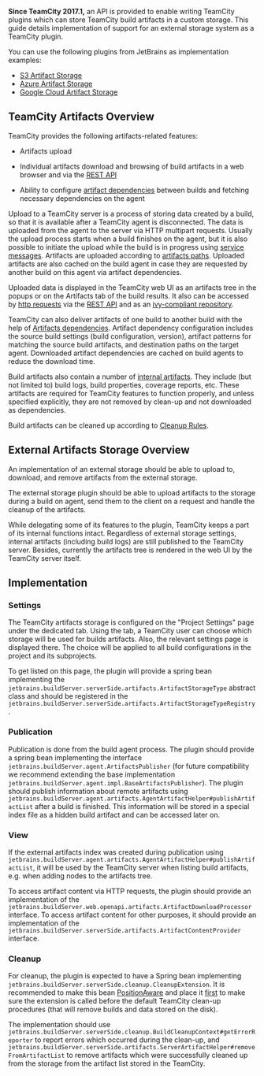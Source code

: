 [//]: # (title: External Storage Implementation Guide)
[//]: # (auxiliary-id: External+Storage+Implementation+Guide.html)

__Since TeamCity 2017.1,__ an API is provided to enable writing TeamCity plugins which can store TeamCity build artifacts in a custom storage. This guide details implementation of support for an external storage system as a TeamCity plugin.

You can use the following plugins from JetBrains as implementation examples:
* [S3 Artifact Storage](https://plugins.jetbrains.com/plugin/9623-s3-artifact-storage)
* [Azure Artifact Storage](https://plugins.jetbrains.com/plugin/9617-azure-artifact-storage)
* [Google Cloud Artifact Storage](https://plugins.jetbrains.com/plugin/9634-google-artifact-storage)


## TeamCity Artifacts Overview

TeamCity provides the following artifacts\-related features:
* Artifacts upload

* Individual artifacts download and browsing of build artifacts in a web browser and via the [REST API](https://www.jetbrains.com/help/teamcity/?rest-api)

* Ability to configure [artifact dependencies](https://www.jetbrains.com/help/teamcity/?artifact-dependencies) between builds and fetching necessary dependencies on the agent

Upload to a TeamCity server is a process of storing data created by a build, so that it is available after a TeamCity agent is disconnected. The data is uploaded from the agent to the server via HTTP multipart requests. Usually the upload process starts when a build finishes on the agent, but it is also possible to initiate the upload while the build is in progress using [service messages](https://www.jetbrains.com/help/teamcity/?Build+Script+Interaction+with+TeamCity#BuildScriptInteractionwithTeamCity-PublishingArtifactswhiletheBuildisStillinProgress). Artifacts are uploaded according to [artifacts paths](https://www.jetbrains.com/help/teamcity/?Configuring+General+Settings#ConfiguringGeneralSettings-ArtifactPaths). Uploaded artifacts are also cached on the build agent in case they are requested by another build on this agent via artifact dependencies.

Uploaded data is displayed in the TeamCity web UI as an artifacts tree in the popups or on the Artifacts tab of the build results. It also can be accessed by [http requests](https://www.jetbrains.com/help/teamcity/?Patterns+For+Accessing+Build+Artifacts) via the [REST API](https://www.jetbrains.com/help/teamcity/?REST+API#RESTAPI-BuildArtifacts) and as an [ivy-compliant repository](https://www.jetbrains.com/help/teamcity/?Artifact+Dependencies#ArtifactDependencies-ConfiguringArtifactDependenciesUsingAntBuildScript).

TeamCity can also deliver artifacts of one build to another build with the help of [Artifacts dependencies](https://www.jetbrains.com/help/teamcity/?Artifact+Dependencies). Artifact dependency configuration includes the source build settings (build configuration, version), artifact patterns for matching the source build artifacts, and destination paths on the target agent. Downloaded artifact dependencies are cached on build agents to reduce the download time.

Build artifacts also contain a number of [internal artifacts](https://www.jetbrains.com/help/teamcity/?Build+Artifact#BuildArtifact-HiddenArtifacts). They include (but not limited to) build logs, build properties, coverage reports, etc. These artifacts are required for TeamCity features to function properly, and unless specified explicitly, they are not removed by clean\-up and not downloaded as dependencies.

Build artifacts can be cleaned up according to [Cleanup Rules](https://www.jetbrains.com/help/teamcity/?Clean-Up#Clean-Up-ProjectClean-upRules).


## External Artifacts Storage Overview

An implementation of an external storage should be able to upload to, download, and remove artifacts from the external storage.

The external storage plugin should be able to upload artifacts to the storage during a build on agent, send them to the client on a request  and handle the cleanup of the artifacts.

While delegating some of its features to the plugin, TeamCity keeps a part of its internal functions intact. Regardless of external storage settings, internal artifacts (including build logs) are still published to the TeamCity server. Besides, currently the artifacts tree is rendered in the web UI by the TeamCity server itself.

## Implementation

### Settings

The TeamCity artifacts storage is configured on the "Project Settings" page under the dedicated tab. Using the tab, a TeamCity user can choose which storage will be used for builds artifacts. Also, the relevant settings page is displayed there. The choice will be applied to all build configurations in the project and its subprojects.

To get listed on this page, the plugin will provide a spring bean implementing the `jetbrains.buildServer.serverSide.artifacts.ArtifactStorageType` abstract class and should be registered in the `jetbrains.buildServer.serverSide.artifacts.ArtifactStorageTypeRegistry`.

### Publication

Publication is done from the build agent process. The plugin should provide a spring bean implementing the interface `jetbrains.buildServer.agent.ArtifactsPublisher` (for future compatibility we recommend extending the base implementation `jetbrains.buildServer.agent.impl.BaseArtifactsPublisher`). The plugin should publish information about remote artifacts using `jetbrains.buildServer.agent.artifacts.AgentArtifactHelper#publishArtifactList` after a build is finished. This information will be stored in a special index file as a hidden build artifact and can be accessed later on.

### View

If the external artifacts index was created during publication using `jetbrains.buildServer.agent.artifacts.AgentArtifactHelper#publishArtifactList`, it will be used by the TeamCity server when listing build artifacts, e.g. when adding nodes to the artifacts tree.

To access artifact content via HTTP requests, the plugin should provide an implementation of the `jetbrains.buildServer.web.openapi.artifacts.ArtifactDownloadProcessor` interface. To access artifact content for other purposes, it should provide an implementation of the `jetbrains.buildServer.serverSide.artifacts.ArtifactContentProvider` interface.

### Cleanup

For cleanup, the plugin is expected to have a Spring bean implementing `jetbrains.buildServer.serverSide.cleanup.CleanupExtension`. It is recommended to make this bean [PositionAware](http://javadoc.jetbrains.net/teamcity/openapi/current/jetbrains/buildServer/util/positioning/PositionAware.html) and place it [first](http://javadoc.jetbrains.net/teamcity/openapi/current/jetbrains/buildServer/util/positioning/PositionConstraint.html#first()) to make sure the extension is called before the default TeamCity clean\-up procedures (that will remove builds and data stored on the disk).

The implementation should use `jetbrains.buildServer.serverSide.cleanup.BuildCleanupContext#getErrorReporter` to report errors which occurred during the clean\-up, and `jetbrains.buildServer.serverSide.artifacts.ServerArtifactHelper#removeFromArtifactList` to remove artifacts which were successfully cleaned up from the storage from the artifact list stored in the TeamCity.

 

 

 
